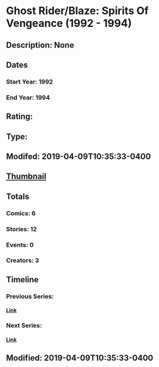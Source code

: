 # Ghost Rider/Blaze: Spirits Of Vengeance (1992 - 1994)
## Description: None
## Dates
### Start Year: 1992
### End Year: 1994
## Rating: 
## Type: 
## Modifed: 2019-04-09T10:35:33-0400
## [Thumbnail](http://i.annihil.us/u/prod/marvel/i/mg/c/50/5cacad5660e49.jpg)
## Totals
### Comics: 6
### Stories: 12
### Events: 0
### Creators: 3
## Timeline
### Previous Series: 
#### [Link]()
### Next Series: 
#### [Link]()
## Modified: 2019-04-09T10:35:33-0400